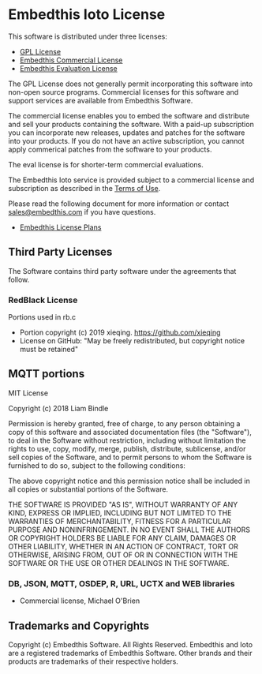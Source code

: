 # Embedthis Ioto License

This software is distributed under three licenses:

* [GPL License](http://www.gnu.org/licenses/gpl-2.0.html)
* [Embedthis Commercial License](https://www.embedthis.com/about/terms/)
* [Embedthis Evaluation License](./EVAL.md)

The GPL License does not generally permit incorporating this software into
non-open source programs. Commercial licenses for this software and support
services are available from Embedthis Software.

The commercial license enables you to embed the software and distribute and
sell your products containing the software. With a paid-up subscription you can
incorporate new releases, updates and patches for the software into your
products. If you do not have an active subscription, you cannot apply
commerical patches from the software to your products.

The eval license is for shorter-term commercial evaluations.

The Embedthis Ioto service is provided subject to a commercial license and
subscription as described in the [Terms of
Use](https://www.embedthis.com/about/terms.html).

Please read the following document for more information or contact
[sales@embedthis.com](mailto:sales@embdthis.com) if you have questions.

- [Embedthis License
Plans](https://www.embedthis.com/builder/doc/plans/overview/)

## Third Party Licenses

The Software contains third party software under the agreements that follow.

### RedBlack License

Portions used in rb.c

- Portion copyright (c) 2019 xieqing. https://github.com/xieqing
- License on GitHub: "May be freely redistributed, but copyright notice must be
retained"

## MQTT portions

MIT License

Copyright (c) 2018 Liam Bindle

Permission is hereby granted, free of charge, to any person obtaining a copy
of this software and associated documentation files (the "Software"), to deal
in the Software without restriction, including without limitation the rights
to use, copy, modify, merge, publish, distribute, sublicense, and/or sell
copies of the Software, and to permit persons to whom the Software is
furnished to do so, subject to the following conditions:

The above copyright notice and this permission notice shall be included in all
copies or substantial portions of the Software.

THE SOFTWARE IS PROVIDED "AS IS", WITHOUT WARRANTY OF ANY KIND, EXPRESS OR
IMPLIED, INCLUDING BUT NOT LIMITED TO THE WARRANTIES OF MERCHANTABILITY,
FITNESS FOR A PARTICULAR PURPOSE AND NONINFRINGEMENT. IN NO EVENT SHALL THE
AUTHORS OR COPYRIGHT HOLDERS BE LIABLE FOR ANY CLAIM, DAMAGES OR OTHER
LIABILITY, WHETHER IN AN ACTION OF CONTRACT, TORT OR OTHERWISE, ARISING FROM,
OUT OF OR IN CONNECTION WITH THE SOFTWARE OR THE USE OR OTHER DEALINGS IN THE
SOFTWARE.

### DB, JSON, MQTT, OSDEP, R, URL, UCTX and WEB libraries

- Commercial license, Michael O'Brien

## Trademarks and Copyrights

Copyright (c) Embedthis Software. All Rights Reserved.
Embedthis and Ioto are a registered trademarks of Embedthis Software.
Other brands and their products are trademarks of their respective holders.
